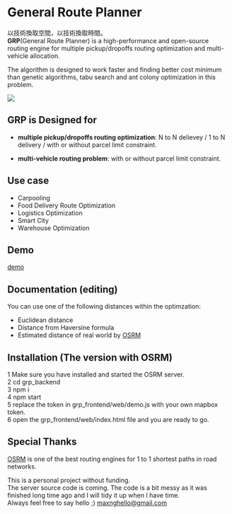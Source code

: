 # General Route Planner

以技術換取空間，以技術換取時間。  
**GRP**(General Route Planner) is a high-performance and open-source routing engine for multiple pickup/dropoffs routing optimization and multi-vehicle allocation. 

The algorithm is designed to work faster and finding better cost minimum than genetic algorithms, tabu search and ant colony optimization in this problem.

![](grp.gif)
## GRP is Designed for 

* **multiple pickup/dropoffs routing optimization**: N to N delievey / 1 to N delivery / with or without parcel limit constraint.

* **multi-vehicle routing problem**: with or without parcel limit constraint.

## Use case

* Carpooling
* Food Delivery Route Optimization
* Logistics Optimization
* Smart City
* Warehouse Optimization

## Demo

[demo](http://max-ng.com/grp/) 

## Documentation (editing)
You can use one of the following distances within the optimzation: 
* Euclidean distance 
* Distance from Haversine formula
* Estimated distance of real world by [OSRM](https://github.com/Project-OSRM/osrm-backend)

## Installation (The version with OSRM)
1 Make sure you have installed and started the OSRM server.   
2 cd grp_backend  
3 npm i  
4 npm start  
5 replace the token in grp_frontend/web/demo.js with your own mapbox token.  
6 open the grp_frontend/web/index.html file and you are ready to go.  

## Special Thanks 
[OSRM](https://github.com/Project-OSRM/osrm-backend) is one of the best routing engines for 1 to 1 shortest paths in road networks.

This is a personal project without funding.\
The server source code is coming. The code is a bit messy as it was finished long time ago and I will tidy it up when I have time.\
Always feel free to say hello ;) maxnghello@gmail.com